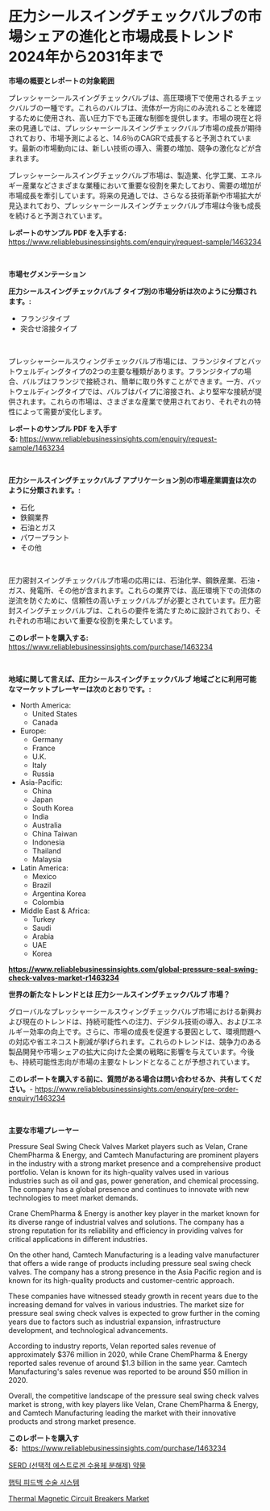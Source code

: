<p><h1>圧力シールスイングチェックバルブの市場シェアの進化と市場成長トレンド2024年から2031年まで</h1></p><p><strong>市場の概要とレポートの対象範囲</strong></p>
<p><p>プレッシャーシールスイングチェックバルブは、高圧環境下で使用されるチェックバルブの一種です。これらのバルブは、流体が一方向にのみ流れることを確認するために使用され、高い圧力下でも正確な制御を提供します。市場の現在と将来の見通しでは、プレッシャーシールスイングチェックバルブ市場の成長が期待されており、市場予測によると、14.6％のCAGRで成長すると予測されています。最新の市場動向には、新しい技術の導入、需要の増加、競争の激化などが含まれます。</p><p>プレッシャーシールスイングチェックバルブ市場は、製造業、化学工業、エネルギー産業などさまざまな業種において重要な役割を果たしており、需要の増加が市場成長を牽引しています。将来の見通しでは、さらなる技術革新や市場拡大が見込まれており、プレッシャーシールスイングチェックバルブ市場は今後も成長を続けると予測されています。</p></p>
<p><strong>レポートのサンプル PDF を入手する:</strong> <a href="https://www.reliablebusinessinsights.com/enquiry/request-sample/1463234">https://www.reliablebusinessinsights.com/enquiry/request-sample/1463234</a></p>
<p>&nbsp;</p>
<p><strong>市場セグメンテーション</strong></p>
<p><strong>圧力シールスイングチェックバルブ タイプ別の市場分析は次のように分類されます。:</strong></p>
<p><ul><li>フランジタイプ</li><li>突合せ溶接タイプ</li></ul></p>
<p>&nbsp;</p>
<p><p>プレッシャーシールスウィングチェックバルブ市場には、フランジタイプとバットウェルディングタイプの2つの主要な種類があります。フランジタイプの場合、バルブはフランジで接続され、簡単に取り外すことができます。一方、バットウェルディングタイプでは、バルブはパイプに溶接され、より堅牢な接続が提供されます。これらの市場は、さまざまな産業で使用されており、それぞれの特性によって需要が変化します。</p></p>
<p><strong>レポートのサンプル PDF を入手する:</strong>&nbsp;<a href="https://www.reliablebusinessinsights.com/enquiry/request-sample/1463234">https://www.reliablebusinessinsights.com/enquiry/request-sample/1463234</a></p>
<p>&nbsp;</p>
<p><strong> 圧力シールスイングチェックバルブ アプリケーション別の市場産業調査は次のように分類されます。:</strong></p>
<p><ul><li>石化</li><li>鉄鋼業界</li><li>石油とガス</li><li>パワープラント</li><li>その他</li></ul></p>
<p>&nbsp;</p>
<p><p>圧力密封スイングチェックバルブ市場の応用には、石油化学、鋼鉄産業、石油・ガス、発電所、その他が含まれます。これらの業界では、高圧環境下での流体の逆流を防ぐために、信頼性の高いチェックバルブが必要とされています。圧力密封スイングチェックバルブは、これらの要件を満たすために設計されており、それぞれの市場において重要な役割を果たしています。</p></p>
<p><strong>このレポートを購入する:</strong>&nbsp; <a href="https://www.reliablebusinessinsights.com/purchase/1463234">https://www.reliablebusinessinsights.com/purchase/1463234</a></p>
<p>&nbsp;</p>
<p><strong>地域に関して言えば、圧力シールスイングチェックバルブ 地域ごとに利用可能なマーケットプレーヤーは次のとおりです。:</strong></p>
<p><ul>
    <li>
        North America:
        <ul>
            <li>United States</li>
            <li>Canada</li>
        </ul>
    </li>
    <li>
        Europe:
        <ul>
            <li>Germany</li>
            <li>France</li>
            <li>U.K.</li>
            <li>Italy</li>
            <li>Russia</li>
        </ul>
    </li>
    <li>
        Asia-Pacific:
        <ul>
            <li>China</li>
            <li>Japan</li>
            <li>South Korea</li>
            <li>India</li>
            <li>Australia</li>
            <li>China Taiwan</li>
            <li>Indonesia</li>
            <li>Thailand</li>
            <li>Malaysia</li>
        </ul>
    </li>
    <li>
        Latin America:
        <ul>
            <li>Mexico</li>
            <li>Brazil</li>
            <li>Argentina Korea</li>
            <li>Colombia</li>
        </ul>
    </li>
    <li>
        Middle East & Africa:
        <ul>
            <li>Turkey</li>
            <li>Saudi</li>
            <li>Arabia</li>
            <li>UAE</li>
            <li>Korea</li>
        </ul>
    </li>
    </ul></p>
<p><strong><a href="https://www.reliablebusinessinsights.com/global-pressure-seal-swing-check-valves-market-r1463234">https://www.reliablebusinessinsights.com/global-pressure-seal-swing-check-valves-market-r1463234</a></strong>&nbsp;</p>
<p><strong>世界の新たなトレンドとは 圧力シールスイングチェックバルブ 市場？</strong></p>
<p><p>グローバルなプレッシャーシールスウィングチェックバルブ市場における新興および現在のトレンドは、持続可能性への注力、デジタル技術の導入、およびエネルギー効率の向上です。さらに、市場の成長を促進する要因として、環境問題への対応や省エネコスト削減が挙げられます。これらのトレンドは、競争力のある製品開発や市場シェアの拡大に向けた企業の戦略に影響を与えています。今後も、持続可能性志向が市場の主要なトレンドとなることが予想されています。</p></p>
<p><strong>このレポートを購入する前に、質問がある場合は問い合わせるか、共有してください。</strong>- <a href="https://www.reliablebusinessinsights.com/enquiry/pre-order-enquiry/1463234">https://www.reliablebusinessinsights.com/enquiry/pre-order-enquiry/1463234</a></p>
<p>&nbsp;</p>
<p><strong>主要な市場プレーヤー</strong></p>
<p><p>Pressure Seal Swing Check Valves Market players such as Velan, Crane ChemPharma & Energy, and Camtech Manufacturing are prominent players in the industry with a strong market presence and a comprehensive product portfolio. Velan is known for its high-quality valves used in various industries such as oil and gas, power generation, and chemical processing. The company has a global presence and continues to innovate with new technologies to meet market demands.</p><p>Crane ChemPharma & Energy is another key player in the market known for its diverse range of industrial valves and solutions. The company has a strong reputation for its reliability and efficiency in providing valves for critical applications in different industries. </p><p>On the other hand, Camtech Manufacturing is a leading valve manufacturer that offers a wide range of products including pressure seal swing check valves. The company has a strong presence in the Asia Pacific region and is known for its high-quality products and customer-centric approach.</p><p>These companies have witnessed steady growth in recent years due to the increasing demand for valves in various industries. The market size for pressure seal swing check valves is expected to grow further in the coming years due to factors such as industrial expansion, infrastructure development, and technological advancements.</p><p>According to industry reports, Velan reported sales revenue of approximately $376 million in 2020, while Crane ChemPharma & Energy reported sales revenue of around $1.3 billion in the same year. Camtech Manufacturing's sales revenue was reported to be around $50 million in 2020.</p><p>Overall, the competitive landscape of the pressure seal swing check valves market is strong, with key players like Velan, Crane ChemPharma & Energy, and Camtech Manufacturing leading the market with their innovative products and strong market presence.</p></p>
<p><strong>このレポートを購入する:</strong>&nbsp;&nbsp;<a href="https://www.reliablebusinessinsights.com/purchase/1463234">https://www.reliablebusinessinsights.com/purchase/1463234</a></p>
<p><p><a href="https://github.com/xvz497517413/Market-Research-Report-List-2/blob/main/420739992820.md">SERD (선택적 에스트로겐 수용체 분해제) 약물</a></p><p><a href="https://github.com/JosefaRice/Market-Research-Report-List-1/blob/main/938047792819.md">햅틱 피드백 수술 시스템</a></p><p><a href="https://issuu.com/reportprime-2/docs/thermal-magnetic-circuit-breakers-market-size-2030">Thermal Magnetic Circuit Breakers Market</a></p></p>